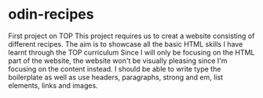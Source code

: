 # odin-recipes
First project on TOP
This project requires us to creat a website consisting of different recipes.
The aim is to showcase all the basic HTML skills I have learnt through the TOP curriculum
Since I will only be focusing on the HTML part of the website, the website won't be visually pleasing since I'm focusing on the content instead.
I should be able to write type the boilerplate as well as use headers, paragraphs, strong and em, list elements, links and images. 